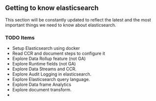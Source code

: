 ## Getting to know elasticsearch

This section will be constantly updated to reflect the latest and the most important things we need to know about elasticsearch.

### TODO Items
- Setup Elasticsearch using docker
- Read CCR and document steps to configure it
- Explore Data Rollup feature (not GA)
- Explore Runtime fields (not GA)
- Explore Data Streams and CCR.
- Explore Audit Logging in elasticsearch.
- Explore Elasticsearch query language.
- Explore Data frame Analytics
- Explore document transform.
- 
